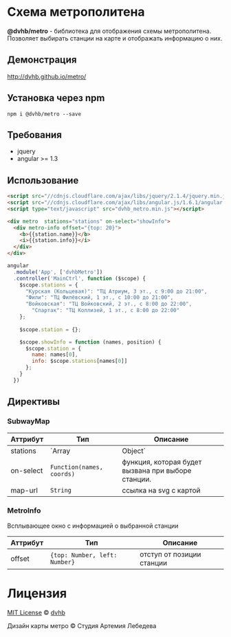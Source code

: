 # Схема метрополитена

**@dvhb/metro** - библиотека для отображения схемы метрополитена. Позволяет выбирать станции на карте и отображать информацию о них.

## Демонстрация
http://dvhb.github.io/metro/

## Установка через npm

```
npm i @dvhb/metro --save
```

## Требования

- jquery
- angular >= 1.3

## Использование

```html
<script src="//cdnjs.cloudflare.com/ajax/libs/jquery/2.1.4/jquery.min.js"></script>
<script src="//cdnjs.cloudflare.com/ajax/libs/angular.js/1.6.1/angular.min.js"></script>
<script type="text/javascript" src="dvhb_metro.min.js"></script>
```

```html
<div metro  stations="stations" on-select="showInfo">
  <div metro-info offset="{top: 20}">
    <b>{{station.name}}</b>
    <i>{{station.info}}</i>
  </div>
</div>
```

```js
angular
  .module('App', ['dvhbMetro'])
  .controller('MainCtrl', function ($scope) {
    $scope.stations = {
      "Курская (Кольцевая)": "ТЦ Атриум, 3 эт., с 9:00 до 21:00",
      "Фили": "ТЦ Филёвский, 1 эт., с 10:00 до 21:00",
      "Войковская": "ТЦ Войковский, 2 эт., с 8:00 до 22:00",
        "Спартак": "ТЦ Коллизей, 1 эт., с 8:00 до 22:00"
    };
  
    $scope.station = {};

    $scope.showInfo = function (names, position) {
      $scope.station = {
        name: names[0], 
        info: $scope.stations[names[0]]
      };
    }
  })
```

## Директивы

### SubwayMap


Аттрибут | Тип | Описание 
---------|-----|---------
stations | `Array<String> | Object` | список активных (доступных для выбора) станций. Может быть массивом с именами станций или объектом, где каждый ключ является названием станции
on-select | `Function(names, coords)` | функция, которая будет вызвана при выборе станции. 
map-url | `String` | ссылка на svg с картой

### MetroInfo

Всплывающее окно с информацией о выбранной станции

Аттрибут | Тип | Описание
---------|-----|-----------
offset|`{top: Number, left: Number}`| отступ от позиции станции

# Лицензия

[MIT License](./LICENSE) © [dvhb](http://dvhb.ru/)

Дизайн карты метро © Студия Артемия Лебедева